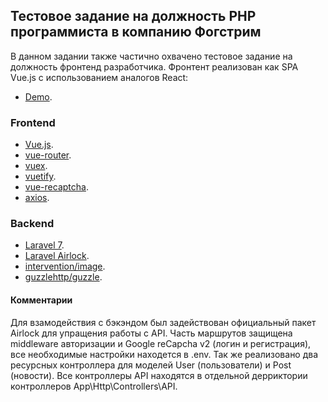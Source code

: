 ## Тестовое задание на должность PHP программиста в компанию Фогстрим

В данном задании также частично охвачено тестовое задание на должность фронтенд разработчика.
Фронтент реализован как SPA Vue.js с использованием аналогов React:

- [Demo](https://wmdv.site).

### Frontend

- [Vue.js](https://vuejs.org).
- [vue-router](https://router.vuejs.org).
- [vuex](https://vuex.vuejs.org).
- [vuetify](vuetifyjs.com).
- [vue-recaptcha](https://github.com/DanSnow/vue-recaptcha#readme).
- [axios](https://github.com/axios/axios).

### Backend

- [Laravel 7](https://laravel.com).
- [Laravel Airlock](https://laravel.com/docs/7.x/airlock).
- [intervention/image](http://image.intervention.io).
- [guzzlehttp/guzzle](https://laravel.com/docs/7.x/http-client).

#### Комментарии

Для взамодействия с бэкэндом был задействован официальный пакет Airlock для упращения работы с API. Часть маршрутов защищена middleware авторизации и Google reCapcha v2 (логин и регистрация), все необходимые настройки находется в .env. Так же реализовано два ресурсных контроллера для моделей User (пользователи) и Post (новости). Все контроллеры API находятся в отдельной дерриктории контроллеров App\Http\Controllers\API.



